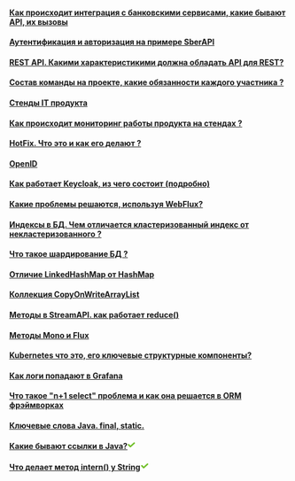 
#### [Как происходит интеграция с банковскими сервисами, какие бывают API, их вызовы](https://developers.sber.ru/docs/ru/sber-api/specifications/overview)

#### [Аутентификация и авторизация на примере SberAPI](https://developers.sber.ru/docs/ru/sber-api/specifications/oauth)

#### [REST API. Какими характеристикими должна обладать API для REST?]()

#### [Состав команды на проекте, какие обязанности каждого участника ?]()

#### [Стенды IT продукта]()

#### [Как происходит мониторинг работы продукта на стендах ?]()

#### [HotFix. Что это и как его делают ?]()

#### [OpenID ](https://habr.com/ru/companies/nixys/articles/566910/)

#### [Как работает Keycloak, из чего состоит (подробно)]()

#### [Какие проблемы решаются, используя WebFlux?]()

#### [Индексы в БД. Чем отличается кластеризованный индекс от некластеризованного ?]()

#### [Что такое шардирование БД ?]()

#### [Отличие LinkedHashMap от HashMap]()

#### [Коллекция CopyOnWriteArrayList](https://www.codejava.net/java-core/concurrency/java-concurrent-collection-copyonwritearraylist-examples)

#### [Методы в StreamAPI. как работает reduce()]()

#### [Методы Mono и Flux]()

#### [Kubernetes что это, его ключевые структурные компоненты?]()

#### [Как логи попадают в Grafana]()

#### [Что такое "n+1 select" проблема и как она решается в ORM фрэймворках]()

#### [Ключевые слова Java. final, static.]()

#### [Какие бывают ссылки в Java?](..//answer/reference.md)![](./done.png)

#### [Что делает метод intern() у String](..//answer/string.md#method-intern)![](./done.png)

#### []()